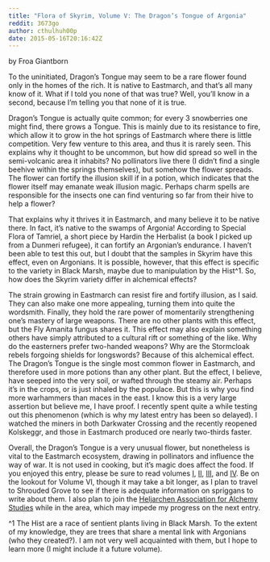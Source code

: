 ```yaml
---
title: "Flora of Skyrim, Volume V: The Dragon’s Tongue of Argonia"
reddit: 3673go
author: cthulhuh00p
date: 2015-05-16T20:16:42Z
---
```


by Froa Giantborn

To the uninitiated, Dragon’s Tongue may seem to be a rare flower found only in the homes of the rich. It is native to Eastmarch, and that’s all many know of it. What if I told you none of that was true? Well, you’ll know in a second, because I’m telling you that none of it is true.

Dragon’s Tongue is actually quite common; for every 3 snowberries one might find, there grows a Tongue. This is mainly due to its resistance to fire, which allow it to grow in the hot springs of Eastmarch where there is little competition. Very few venture to this area, and thus it is rarely seen. This explains why it thought to be uncommon, but how did spread so well in the semi-volcanic area it inhabits? No pollinators live there (I didn’t find a single beehive within the springs themselves), but somehow the flower spreads. The flower can fortify the illusion skill if in a potion, which indicates that the flower itself may emanate weak illusion magic. Perhaps charm spells are responsible for the insects one can find venturing so far from their hive to help a flower?

That explains why it thrives it in Eastmarch, and many believe it to be native there. In fact, it’s native to the swamps of Argonia! According to Special Flora of Tamriel, a short piece by Hardin the Herbalist (a book I picked up from a Dunmeri refugee), it can fortify an Argonian’s endurance. I haven’t been able to test this out, but I doubt that the samples in Skyrim have this effect, even on Argonians. It is possible, however, that this effect is specific to the variety in Black Marsh, maybe due to manipulation by the Hist^1. So, how does the Skyrim variety differ in alchemical effects?

The strain growing in Eastmarch can resist fire and fortify illusion, as I said. They can also make one more appealing, turning them into quite the wordsmith. Finally, they hold the rare power of momentarily strengthening one’s mastery of large weapons. There are no other plants with this effect, but the Fly Amanita fungus shares it. This effect may also explain something others have simply attributed to a cultural rift or something of the like. Why do the easterners prefer two-handed weapons? Why are the Stormcloak rebels forgoing shields for longswords? Because of this alchemical effect. The Dragon’s Tongue is the single most common flower in Eastmarch, and therefore used in more potions than any other plant. But the effect, I believe, have seeped into the very soil, or wafted through the steamy air. Perhaps it’s in the crops, or is just inhaled by the populace. But this is why you find more warhammers than maces in the east. I know this is a very large assertion but believe me, I have proof. I recently spent quite a while testing out this phenomenon (which is why my latest entry has been so delayed). I watched the miners in both Darkwater Crossing and the recently reopened Kolskeggr, and those in Eastmarch produced ore nearly two-thirds faster.

Overall, the Dragon’s Tongue is a very unusual flower, but nonetheless is vital to the Eastmarch ecosystem, drawing in pollinators and influence the way of war. It is not used in cooking, but it’s magic does affect the food. If you enjoyed this entry, please be sure to read volumes [I](http://www.reddit.com/r/teslore/comments/35eria/flora_of_skyrim_volume_i_the_humble_snowberry/), [II](http://www.reddit.com/r/teslore/comments/35esri/flora_of_skyrim_volume_ii_the_wily_juniper/), [III](http://www.reddit.com/r/teslore/comments/35etv2/flora_of_skyrim_volume_iii_the_ominous_deathbell/), and [IV](http://www.reddit.com/r/teslore/comments/35jv6w/flora_of_skyrim_volume_iv_the_wellused_tundra/). Be on the lookout for Volume VI, though it may take a bit longer, as I plan to travel to Shrouded Grove to see if there is adequate information on spriggans to write about them. I also plan to join the [Heljarchen Association for Alchemy Studies](http://www.reddit.com/r/teslore/comments/35esri/flora_of_skyrim_volume_ii_the_wily_juniper/cr4pbvj) while in the area, which may impede my progress on the next entry.


^1 The Hist are a race of sentient plants living in Black Marsh. To the extent of my knowledge, they are trees that share a mental link with Argonians (who they created?). I am not very well acquainted with them, but I hope to learn more (I might include it a future volume).

